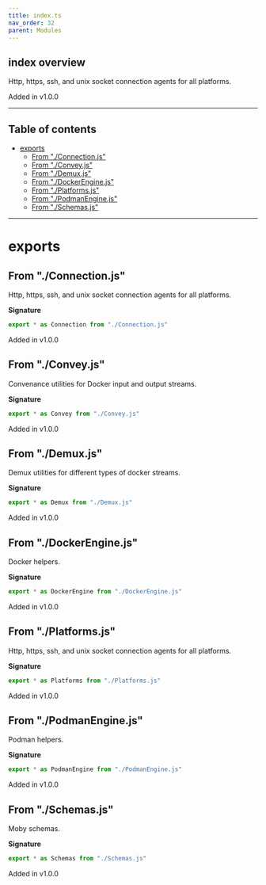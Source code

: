 ```yaml
---
title: index.ts
nav_order: 32
parent: Modules
---
```


## index overview

Http, https, ssh, and unix socket connection agents for all platforms.

Added in v1.0.0

---

<h2 class="text-delta">Table of contents</h2>

- [exports](#exports)
  - [From "./Connection.js"](#from-connectionjs)
  - [From "./Convey.js"](#from-conveyjs)
  - [From "./Demux.js"](#from-demuxjs)
  - [From "./DockerEngine.js"](#from-dockerenginejs)
  - [From "./Platforms.js"](#from-platformsjs)
  - [From "./PodmanEngine.js"](#from-podmanenginejs)
  - [From "./Schemas.js"](#from-schemasjs)

---

# exports

## From "./Connection.js"

Http, https, ssh, and unix socket connection agents for all platforms.

**Signature**

```ts
export * as Connection from "./Connection.js"
```

Added in v1.0.0

## From "./Convey.js"

Convenance utilities for Docker input and output streams.

**Signature**

```ts
export * as Convey from "./Convey.js"
```

Added in v1.0.0

## From "./Demux.js"

Demux utilities for different types of docker streams.

**Signature**

```ts
export * as Demux from "./Demux.js"
```

Added in v1.0.0

## From "./DockerEngine.js"

Docker helpers.

**Signature**

```ts
export * as DockerEngine from "./DockerEngine.js"
```

Added in v1.0.0

## From "./Platforms.js"

Http, https, ssh, and unix socket connection agents for all platforms.

**Signature**

```ts
export * as Platforms from "./Platforms.js"
```

Added in v1.0.0

## From "./PodmanEngine.js"

Podman helpers.

**Signature**

```ts
export * as PodmanEngine from "./PodmanEngine.js"
```

Added in v1.0.0

## From "./Schemas.js"

Moby schemas.

**Signature**

```ts
export * as Schemas from "./Schemas.js"
```

Added in v1.0.0
